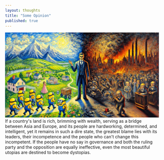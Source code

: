 ```yaml
---
layout: thoughts
title: "Some Opinion"
published: true
---
```


<div class="image-container" style="text-align: center;">
    <img src="/images/visual_thoughts/country_w_g_b_l.png" alt="country_w_g_b_l" loading="lazy" />
</div>
If a country's land is rich, brimming with wealth, serving as a bridge between Asia and Europe, and its people are hardworking, determined, and intelligent, yet it remains in such a dire state, the greatest blame lies with its leaders, their incompetence and the people who can't change this incompetent. If the people have no say in governance and both the ruling party and the opposition are equally ineffective, even the most beautiful utopias are destined to become dystopias.